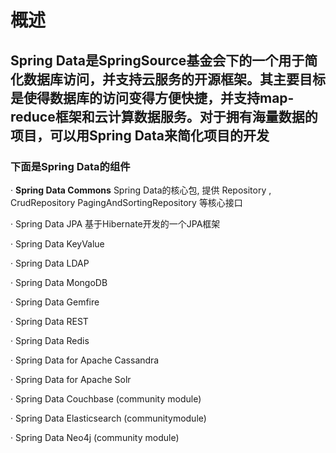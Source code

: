 # 概述
 Spring Data是SpringSource基金会下的一个用于简化数据库访问，并支持云服务的开源框架。其主要目标是使得数据库的访问变得方便快捷，并支持map-reduce框架和云计算数据服务。对于拥有海量数据的项目，可以用Spring Data来简化项目的开发
---
### 下面是Spring Data的组件

·  **Spring Data Commons** Spring Data的核心包, 提供 Repository , CrudRepository PagingAndSortingRepository 等核心接口

·  Spring Data JPA  基于Hibernate开发的一个JPA框架

·  Spring Data KeyValue

·  Spring Data LDAP

·  Spring Data MongoDB

·  Spring Data Gemfire

·  Spring Data REST

·  Spring Data Redis

·  Spring Data for Apache Cassandra

·  Spring Data for Apache Solr

·  Spring Data Couchbase (community module)

·  Spring Data Elasticsearch (communitymodule)

·  Spring Data Neo4j (community module)